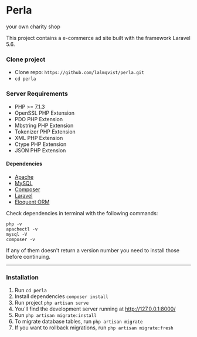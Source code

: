 # Perla
your own charity shop

This project contains a e-commerce ad site built with the framework Laravel 5.6.

### Clone project
* Clone repo: `https://github.com/lalmqvist/perla.git`
* `cd perla`

### Server Requirements
+ PHP >= 7.1.3
+ OpenSSL PHP Extension
+ PDO PHP Extension
+ Mbstring PHP Extension
+ Tokenizer PHP Extension
+ XML PHP Extension
+ Ctype PHP Extension
+ JSON PHP Extension

#### Dependencies
+ [Apache](https://www.apache.org/)
+ [MySQL](https://www.mysql.com)
+ [Composer](https://getcomposer.org/download)
+ [Laravel](https://laravel.com/docs/5.6)
+ [Eloquent ORM](https://laravel.com/docs/5.6/eloquent)

Check dependencies in terminal with the following commands:
```
php -v
apachectl -v
mysql -V
composer -v

```
If any of them doesn't return a version number you need to install those before continuing.

***

### Installation
1. Run `cd perla`
2. Install dependencies `composer install`
3. Run project `php artisan serve`
4. You'll find the development server running at http://127.0.0.1:8000/
5. Run `php artisan migrate:install`
6. To migrate database tables, run `php artisan migrate`
7. If you want to rollback migrations, run `php artisan migrate:fresh`



